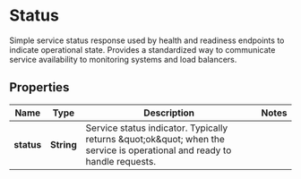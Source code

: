 

# Status

Simple service status response used by health and readiness endpoints to indicate operational state. Provides a standardized way to communicate service availability to monitoring systems and load balancers.

## Properties

| Name | Type | Description | Notes |
|------------ | ------------- | ------------- | -------------|
|**status** | **String** | Service status indicator. Typically returns \&quot;ok\&quot; when the service is operational and ready to handle requests. |  |



